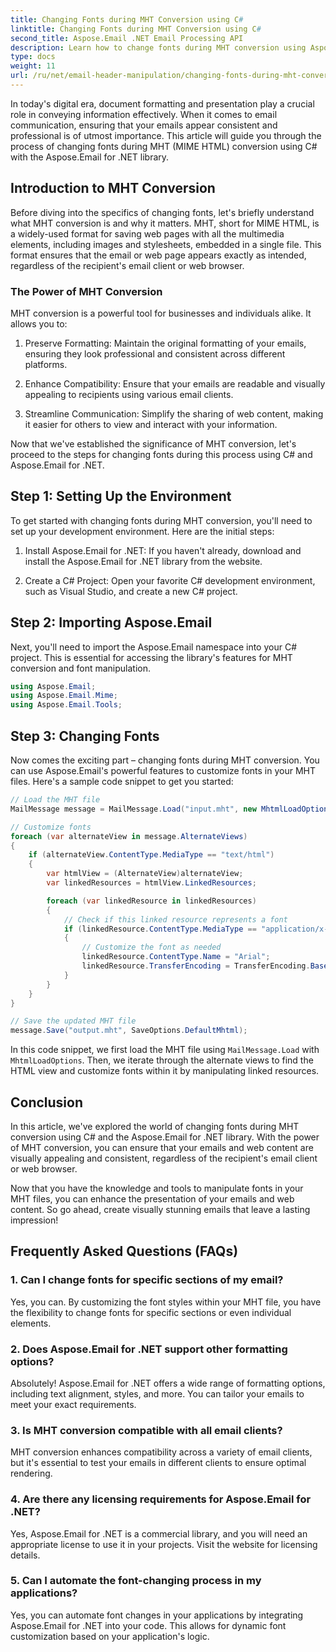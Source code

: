 ```yaml
---
title: Changing Fonts during MHT Conversion using C#
linktitle: Changing Fonts during MHT Conversion using C#
second_title: Aspose.Email .NET Email Processing API
description: Learn how to change fonts during MHT conversion using Aspose.Email for .NET. Step-by-step guide with source code. Perfect for email archiving and document management.
type: docs
weight: 11
url: /ru/net/email-header-manipulation/changing-fonts-during-mht-conversion-using-csharp/
---
```


In today's digital era, document formatting and presentation play a crucial role in conveying information effectively. When it comes to email communication, ensuring that your emails appear consistent and professional is of utmost importance. This article will guide you through the process of changing fonts during MHT (MIME HTML) conversion using C# with the Aspose.Email for .NET library.

## Introduction to MHT Conversion

Before diving into the specifics of changing fonts, let's briefly understand what MHT conversion is and why it matters. MHT, short for MIME HTML, is a widely-used format for saving web pages with all the multimedia elements, including images and stylesheets, embedded in a single file. This format ensures that the email or web page appears exactly as intended, regardless of the recipient's email client or web browser.

### The Power of MHT Conversion

MHT conversion is a powerful tool for businesses and individuals alike. It allows you to:

1. Preserve Formatting: Maintain the original formatting of your emails, ensuring they look professional and consistent across different platforms.

2. Enhance Compatibility: Ensure that your emails are readable and visually appealing to recipients using various email clients.

3. Streamline Communication: Simplify the sharing of web content, making it easier for others to view and interact with your information.

Now that we've established the significance of MHT conversion, let's proceed to the steps for changing fonts during this process using C# and Aspose.Email for .NET.

## Step 1: Setting Up the Environment

To get started with changing fonts during MHT conversion, you'll need to set up your development environment. Here are the initial steps:

1. Install Aspose.Email for .NET: If you haven't already, download and install the Aspose.Email for .NET library from the website.

2. Create a C# Project: Open your favorite C# development environment, such as Visual Studio, and create a new C# project.

## Step 2: Importing Aspose.Email

Next, you'll need to import the Aspose.Email namespace into your C# project. This is essential for accessing the library's features for MHT conversion and font manipulation.

```csharp
using Aspose.Email;
using Aspose.Email.Mime;
using Aspose.Email.Tools;
```

## Step 3: Changing Fonts

Now comes the exciting part – changing fonts during MHT conversion. You can use Aspose.Email's powerful features to customize fonts in your MHT files. Here's a sample code snippet to get you started:

```csharp
// Load the MHT file
MailMessage message = MailMessage.Load("input.mht", new MhtmlLoadOptions());

// Customize fonts
foreach (var alternateView in message.AlternateViews)
{
    if (alternateView.ContentType.MediaType == "text/html")
    {
        var htmlView = (AlternateView)alternateView;
        var linkedResources = htmlView.LinkedResources;

        foreach (var linkedResource in linkedResources)
        {
            // Check if this linked resource represents a font
            if (linkedResource.ContentType.MediaType == "application/x-font-ttf")
            {
                // Customize the font as needed
                linkedResource.ContentType.Name = "Arial";
                linkedResource.TransferEncoding = TransferEncoding.Base64;
            }
        }
    }
}

// Save the updated MHT file
message.Save("output.mht", SaveOptions.DefaultMhtml);
```

In this code snippet, we first load the MHT file using `MailMessage.Load` with `MhtmlLoadOptions`. Then, we iterate through the alternate views to find the HTML view and customize fonts within it by manipulating linked resources.

## Conclusion

In this article, we've explored the world of changing fonts during MHT conversion using C# and the Aspose.Email for .NET library. With the power of MHT conversion, you can ensure that your emails and web content are visually appealing and consistent, regardless of the recipient's email client or web browser.

Now that you have the knowledge and tools to manipulate fonts in your MHT files, you can enhance the presentation of your emails and web content. So go ahead, create visually stunning emails that leave a lasting impression!

## Frequently Asked Questions (FAQs)

### 1. Can I change fonts for specific sections of my email?

   Yes, you can. By customizing the font styles within your MHT file, you have the flexibility to change fonts for specific sections or even individual elements.

### 2. Does Aspose.Email for .NET support other formatting options?

   Absolutely! Aspose.Email for .NET offers a wide range of formatting options, including text alignment, styles, and more. You can tailor your emails to meet your exact requirements.

### 3. Is MHT conversion compatible with all email clients?

   MHT conversion enhances compatibility across a variety of email clients, but it's essential to test your emails in different clients to ensure optimal rendering.

### 4. Are there any licensing requirements for Aspose.Email for .NET?

   Yes, Aspose.Email for .NET is a commercial library, and you will need an appropriate license to use it in your projects. Visit the website for licensing details.

### 5. Can I automate the font-changing process in my applications?

   Yes, you can automate font changes in your applications by integrating Aspose.Email for .NET into your code. This allows for dynamic font customization based on your application's logic.